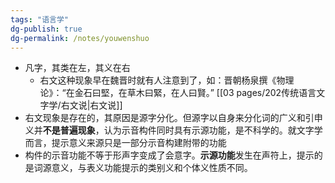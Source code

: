 ```yaml
---
tags: "语言学"
dg-publish: true
dg-permalink: /notes/youwenshuo
---
```

- 凡字，其类在左，其义在右
	- 右文这种现象早在魏晋时就有人注意到了，如：晋朝杨泉撰《物理论》：“在金石曰堅，在草木曰緊，在人曰賢。” [[03 pages/202传统语言文字学/右文说\|右文说]]
- 右文现象是存在的，其原因是源字分化。但源字以自身来分化词的广义和引申义并**不是普遍现象**，认为示音构件同时具有示源功能，是不科学的。就文字学而言，提示意义来源只是一部分示音构建附带的功能 
- 构件的示音功能不等于形声字变成了会意字。**示源功能**发生在声符上，提示的是词源意义，与表义功能提示的类别义和个体义性质不同。